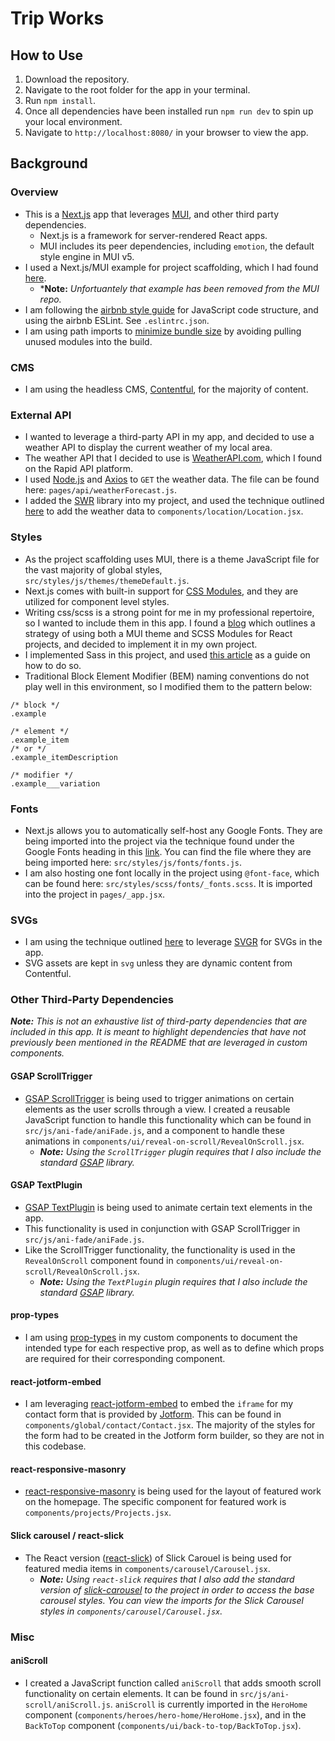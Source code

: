 # Trip Works

## How to Use

1. Download the repository.
2. Navigate to the root folder for the app in your terminal.
3. Run `npm install`.
4. Once all dependencies have been installed run `npm run dev` to spin up your local environment.
5. Navigate to `http://localhost:8080/` in your browser to view the app.

## Background

### Overview
- This is a [Next.js](https://nextjs.org/) app that leverages [MUI](https://mui.com/), and other third party dependencies.
  - Next.js is a framework for server-rendered React apps.
  - MUI includes its peer dependencies, including `emotion`, the default style engine in MUI v5.
- I used a Next.js/MUI example for project scaffolding, which I had found [here](https://github.com/mui/material-ui/tree/master/examples/nextjs).   
  - ***Note:** *Unfortuantely that example has been removed from the MUI repo.*
- I am following the [airbnb style guide](https://github.com/airbnb/javascript) for JavaScript code structure, and using the airbnb ESLint. See `.eslintrc.json`.
- I am using path imports to [minimize bundle size](https://mui.com/material-ui/guides/minimizing-bundle-size/) by avoiding pulling unused modules into the build.

### CMS
- I am using the headless CMS, [Contentful](https://www.contentful.com/), for the majority of content.

### External API
- I wanted to leverage a third-party API in my app, and decided to use a weather API to display the current weather of my local area.
- The weather API that I decided to use is [WeatherAPI.com](https://rapidapi.com/user/weatherapi), which I found on the Rapid API platform.
- I used [Node.js](https://nodejs.org/) and [Axios](https://github.com/axios/axios) to `GET` the weather data. The file can be found here: `pages/api/weatherForecast.js`.
- I added the [SWR](https://github.com/vercel/swr) library into my project, and used the technique outlined [here](https://vercel.com/guides/loading-static-file-nextjs-api-route) to add the weather data to `components/location/Location.jsx`.  

### Styles
- As the project scaffolding uses MUI, there is a theme JavaScript file for the vast majority of global styles, `src/styles/js/themes/themeDefault.js`.
- Next.js comes with built-in support for [CSS Modules](https://nextjs.org/docs/app/building-your-application/styling/css-modules), and they are utilized for component level styles. 
- Writing css/scss is a strong point for me in my professional repertoire, so I wanted to include them in this app. I found a [blog](https://www.markmakesstuff.com/posts/mui-css-modules) which outlines a strategy of using both a MUI theme and SCSS Modules for React projects, and decided to implement it in my own project.
- I implemented Sass in this project, and used [this article](https://www.freecodecamp.org/news/how-to-use-sass-with-css-modules-in-next-js/#step-1-installing-sass-in-a-next-js-app) as a guide on how to do so.
- Traditional Block Element Modifier (BEM) naming conventions do not play well in this environment, so I modified them to the pattern below:
```
/* block */
.example

/* element */
.example_item
/* or */
.example_itemDescription

/* modifier */
.example___variation
```

### Fonts
- Next.js allows you to automatically self-host any Google Fonts. They are being imported into the project via the technique found under the Google Fonts heading in this [link](https://nextjs.org/docs/pages/building-your-application/optimizing/fonts). You can find the file where they are being imported here: `src/styles/js/fonts/fonts.js`.
- I am also hosting one font locally in the project using `@font-face`, which can be found here: `src/styles/scss/fonts/_fonts.scss`. It is imported into the project in `pages/_app.jsx`.

### SVGs
- I am using the technique outlined [here](https://blog.logrocket.com/import-svgs-next-js-apps/#import-svgs-next-js-using-svgr) to leverage [SVGR](https://github.com/gregberge/svgr) for SVGs in the app.
- SVG assets are kept in `svg` unless they are dynamic content from Contentful.

### Other Third-Party Dependencies
***Note:** This is not an exhaustive list of third-party dependencies that are included in this app. It is meant to highlight dependencies that have not previously been mentioned in the README that are leveraged in custom components.*

#### GSAP ScrollTrigger
- [GSAP ScrollTrigger](https://greensock.com/docs/v3/Plugins/ScrollTrigger) is being used to trigger animations on certain elements as the user scrolls through a view. I created a reusable JavaScript function to handle this functionality which can be found in `src/js/ani-fade/aniFade.js`, and a component to handle these animations in `components/ui/reveal-on-scroll/RevealOnScroll.jsx`.
  - ***Note:** Using the `ScrollTrigger` plugin requires that I also include the standard [GSAP](https://github.com/greensock/GSAP) library.*

#### GSAP TextPlugin
- [GSAP TextPlugin](https://gsap.com/docs/v3/Plugins/TextPlugin/) is being used to animate certain text elements in the app.
- This functionality is used in conjunction with GSAP ScrollTrigger in `src/js/ani-fade/aniFade.js`.
- Like the ScrollTrigger functionality, the functionality is used in the `RevealOnScroll` component found in `components/ui/reveal-on-scroll/RevealOnScroll.jsx`.
   - ***Note:** Using the `TextPlugin` plugin requires that I also include the standard [GSAP](https://github.com/greensock/GSAP) library.*

#### prop-types
- I am using [prop-types](https://github.com/facebook/prop-types) in my custom components to document the intended type for each respective prop, as well as to define which props are required for their corresponding component.

#### react-jotform-embed
- I am leveraging [react-jotform-embed](https://github.com/xurei/react-jotform-embed) to embed the `iframe` for my contact form that is provided by [Jotform](https://www.jotform.com/). This can be found in `components/global/contact/Contact.jsx`. The majority of the styles for the form had to be created in the Jotform form builder, so they are not in this codebase.

#### react-responsive-masonry
- [react-responsive-masonry](https://github.com/cedricdelpoux/react-responsive-masonry) is being used for the layout of featured work on the homepage. The specific component for featured work is `components/projects/Projects.jsx`. 

#### Slick carousel / react-slick
- The React version ([react-slick](https://github.com/akiran/react-slick)) of Slick Carouel is being used for featured media items in `components/carousel/Carousel.jsx`. 
  - ***Note:** Using `react-slick` requires that I also add the standard version of [slick-carousel](https://github.com/kenwheeler/slick) to the project in order to access the base carousel styles. You can view the imports for the Slick Carousel styles in `components/carousel/Carousel.jsx`.*

### Misc

#### aniScroll
- I created a JavaScript function called `aniScroll` that adds smooth scroll functionality on certain elements. It can be found in `src/js/ani-scroll/aniScroll.js`. `aniScroll` is currently imported in the `HeroHome` component (`components/heroes/hero-home/HeroHome.jsx`), and in the `BackToTop` component (`components/ui/back-to-top/BackToTop.jsx`).
